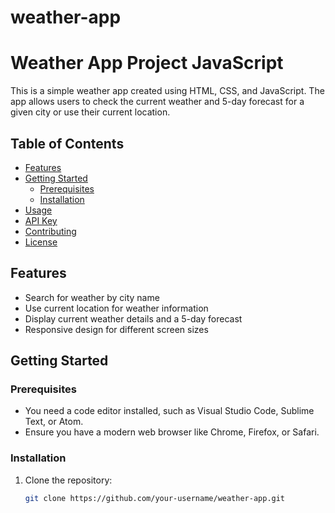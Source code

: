 # weather-app
# Weather App Project JavaScript

This is a simple weather app created using HTML, CSS, and JavaScript. The app allows users to check the current weather and 5-day forecast for a given city or use their current location.

## Table of Contents

- [Features](#features)
- [Getting Started](#getting-started)
  - [Prerequisites](#prerequisites)
  - [Installation](#installation)
- [Usage](#usage)
- [API Key](#api-key)
- [Contributing](#contributing)
- [License](#license)

## Features

- Search for weather by city name
- Use current location for weather information
- Display current weather details and a 5-day forecast
- Responsive design for different screen sizes

## Getting Started

### Prerequisites

- You need a code editor installed, such as Visual Studio Code, Sublime Text, or Atom.
- Ensure you have a modern web browser like Chrome, Firefox, or Safari.

### Installation

1. Clone the repository:

   ```bash
   git clone https://github.com/your-username/weather-app.git
